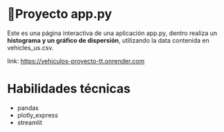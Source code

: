 # 📌Proyecto app.py
Este es una página interactiva de una aplicación app.py, dentro realiza un **histograma y un gráfico de dispersión**, utilizando la data contenida en vehicles_us.csv.

link: https://vehiculos-proyecto-tt.onrender.com
# Habilidades técnicas
- pandas
- plotly_express
- streamlit
